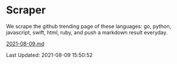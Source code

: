 # Scraper

We scrape the github trending page of these languages: go, python, javascript, swift, html, ruby, and push a markdown result everyday.

[2021-08-09.md](https://github.com/henson/Scraper/blob/master/2021-08-09.md)

Last Updated: 2021-08-09 15:50:52
